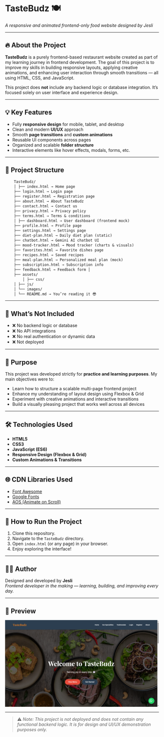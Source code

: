 # TasteBudz 🍽️  
*A responsive and animated frontend-only food website designed by Jesli*

---

## 🔥 About the Project

**TasteBudz** is a purely frontend-based restaurant website created as part of my learning journey in frontend development. The goal of this project is to improve my skills in building responsive layouts, applying creative animations, and enhancing user interaction through smooth transitions — all using HTML, CSS, and JavaScript.

This project does **not** include any backend logic or database integration. It’s focused solely on user interface and experience design.

---

## 💡 Key Features

- Fully **responsive design** for mobile, tablet, and desktop
- Clean and modern **UI/UX** approach
- Smooth **page transitions** and **custom animations**
- Reusable UI components across pages
- Organized and scalable **folder structure**
- Interactive elements like hover effects, modals, forms, etc.

---

## 📁 Project Structure
```
    TasteBudz/ 
    │ ├── index.html → Home page 
    ├── login.html → Login page 
    ├── register.html → Registration page 
    ├── about.html → About TasteBudz 
    ├── contact.html → Contact us 
    ├── privacy.html → Privacy policy 
    ├── terms.html → Terms & conditions 
    │ ├── dashboard.html → User dashboard (frontend mock) 
    ├── profile.html → Profile page 
    ├── settings.html → Settings page 
    ├── diet-plan.html → Daily diet plan (static) 
    ├── chatbot.html → Gemini AI chatbot UI 
    ├── mood-tracker.html → Mood tracker (charts & visuals) 
    ├── favorites.html → Favorite dishes page 
    ├── recipes.html → Saved recipes 
    ├── meal-plan.html → Personalized meal plan (mock) 
    ├── subscription.html → Subscription info 
    ├── feedback.html → Feedback form │ 
    ├── assets/ 
        │ ├── css/ 
    │ ├── js/ 
    │ └── images/ 
    │ └── README.md → You’re reading it 😎
```

---

## 🚫 What’s Not Included

- ❌ No backend logic or database
- ❌ No API integrations
- ❌ No real authentication or dynamic data
- ❌ Not deployed

---

## 🎯 Purpose

This project was developed strictly for **practice and learning purposes**. My main objectives were to:

- Learn how to structure a scalable multi-page frontend project
- Enhance my understanding of layout design using Flexbox & Grid
- Experiment with creative animations and interactive transitions
- Build a visually pleasing project that works well across all devices

---

## 🛠️ Technologies Used

- **HTML5**
- **CSS3**
- **JavaScript (ES6)**
- **Responsive Design (Flexbox & Grid)**
- **Custom Animations & Transitions**

---

## 🌐 CDN Libraries Used

- [Font Awesome](https://cdnjs.com/libraries/font-awesome)
- [Google Fonts](https://fonts.google.com/)
- [AOS (Animate on Scroll)](https://michalsnik.github.io/aos/)

---

## 🚀 How to Run the Project

1. Clone this repository.
2. Navigate to the `TasteBudz` directory.
3. Open `index.html` (or any page) in your browser.
4. Enjoy exploring the interface!

---

## 🙋‍♀️ Author

Designed and developed by **Jesli**  
*Frontend developer in the making — learning, building, and improving every day.*

---

## 📸 Preview

![Dashboard Preview](image.png)

---

> ⚠️ *Note: This project is not deployed and does not contain any functional backend logic. It is for design and UI/UX demonstration purposes only.*
